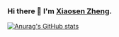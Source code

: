 ### Hi there 👋  I'm [Xiaosen Zheng](https://openreview.net/profile?id=~Xiaosen_Zheng1).

<!--
[![Anurag's GitHub stats](https://github-readme-stats.vercel.app/api?username=xszheng2020)](https://github.com/anuraghazra/github-readme-stats)
-->

[![Anurag's GitHub stats](https://github-readme-stats-git-masterorgs-github-readme-stats-team.vercel.app/api?username=xszheng2020&include_orgs=true)](https://github.com/anuraghazra/github-readme-stats)

<!--
**xszheng2020/xszheng2020** is a ✨ _special_ ✨ repository because its `README.md` (this file) appears on your GitHub profile.

Here are some ideas to get you started:

- 🔭 I’m currently working on ...
- 🌱 I’m currently learning ...
- 👯 I’m looking to collaborate on ...
- 🤔 I’m looking for help with ...
- 💬 Ask me about ...
- 📫 How to reach me: ...
- 😄 Pronouns: ...
- ⚡ Fun fact: ...
-->

